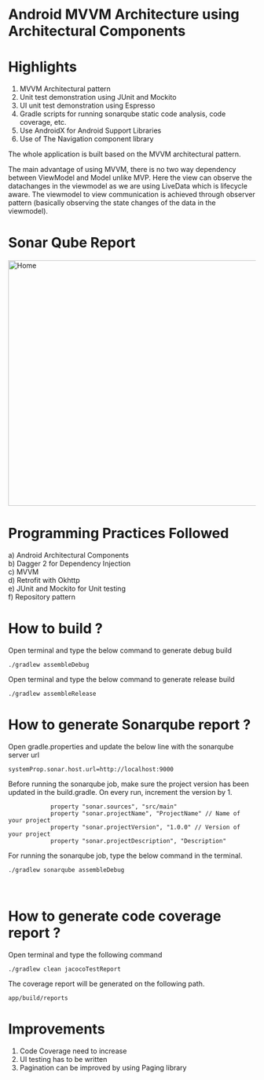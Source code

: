 # Android MVVM Architecture using Architectural Components

# Highlights

1. MVVM Architectural pattern
2. Unit test demonstration using JUnit and Mockito
3. UI unit test demonstration using Espresso
4. Gradle scripts for running sonarqube static code analysis, code coverage, etc.
5. Use AndroidX for Android Support Libraries
6. Use of The Navigation component library

The whole application is built based on the MVVM architectural pattern.

The main advantage of using MVVM, there is no two way dependency between ViewModel and Model unlike MVP. Here the view can observe the datachanges in the viewmodel as we are using LiveData which is lifecycle aware. The viewmodel to view communication is achieved through observer pattern (basically observing the state changes of the data in the viewmodel).

# Sonar Qube Report 
<img src="/screenshots/sonar_qube.png" width="1050" height="500" alt="Home"/> 

# Programming Practices Followed
a) Android Architectural Components <br/>
b) Dagger 2 for Dependency Injection <br/>
c) MVVM <br/>
d) Retrofit with Okhttp <br/>
e) JUnit and Mockito for Unit testing <br/>
f) Repository pattern <br/>

# How to build ?

Open terminal and type the below command to generate debug build <br/>

``` ./gradlew assembleDebug ```

Open terminal and type the below command to generate release build <br/>

``` ./gradlew assembleRelease ```

# How to generate Sonarqube report ?

Open gradle.properties and update the below line with the sonarqube server url

```systemProp.sonar.host.url=http://localhost:9000```

Before running the sonarqube job, make sure the project version has been updated in the build.gradle. On every run, increment the version by 1.<br/>

```
            property "sonar.sources", "src/main"
            property "sonar.projectName", "ProjectName" // Name of your project
            property "sonar.projectVersion", "1.0.0" // Version of your project
            property "sonar.projectDescription", "Description"
```

For running the sonarqube job, type the below command in the terminal. <br/>

```./gradlew sonarqube assembleDebug```

<br/>

# How to generate code coverage report ?

Open terminal and type the following command

```./gradlew clean jacocoTestReport```

The coverage report will be generated on the following path.

``` app/build/reports ```

# Improvements 
1. Code Coverage need to increase
2. UI testing has to be written
3. Pagination can be improved by using Paging library
